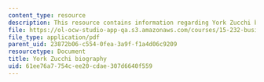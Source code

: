 ```yaml
---
content_type: resource
description: This resource contains information regarding York Zucchi biography.
file: https://ol-ocw-studio-app-qa.s3.amazonaws.com/courses/15-232-business-model-innovation-global-health-in-frontier-markets-fall-2013/61ee76a7754cee20cdae307d6640f559_MIT_15_232F13_2_York_Zucchi.pdf
file_type: application/pdf
parent_uid: 23872b06-c554-0fea-3a9f-f1a4d06c9209
resourcetype: Document
title: York Zucchi biography
uid: 61ee76a7-754c-ee20-cdae-307d6640f559
---
```

